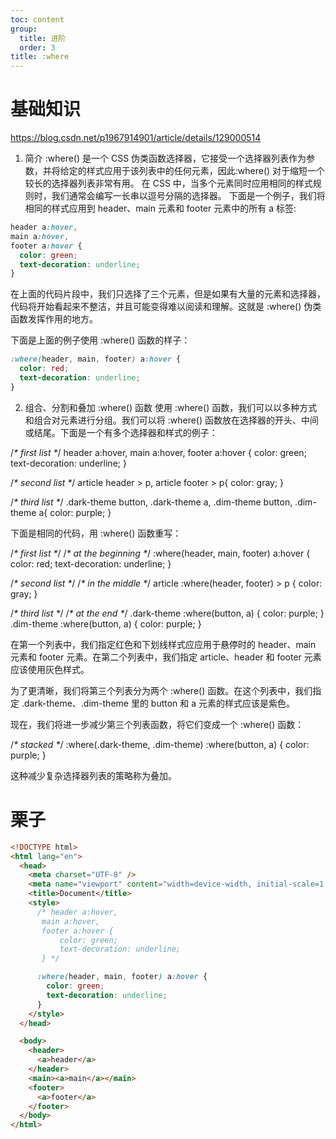 ```yaml
---
toc: content
group:
  title: 进阶
  order: 3
title: :where
---
```


# 基础知识

https://blog.csdn.net/p1967914901/article/details/129000514

1. 简介
   :where() 是一个 CSS 伪类函数选择器，它接受一个选择器列表作为参数，并将给定的样式应用于该列表中的任何元素，因此:where() 对于缩短一个较长的选择器列表非常有用。
   在 CSS 中，当多个元素同时应用相同的样式规则时，我们通常会编写一长串以逗号分隔的选择器。
   下面是一个例子，我们将相同的样式应用到 header、main 元素和 footer 元素中的所有 a 标签:

```css
header a:hover,
main a:hover,
footer a:hover {
  color: green;
  text-decoration: underline;
}
```

在上面的代码片段中，我们只选择了三个元素，但是如果有大量的元素和选择器，代码将开始看起来不整洁，并且可能变得难以阅读和理解。这就是 :where() 伪类函数发挥作用的地方。

下面是上面的例子使用 :where() 函数的样子：

```css
:where(header, main, footer) a:hover {
  color: red;
  text-decoration: underline;
}
```

2. 组合、分割和叠加 :where() 函数
   使用 :where() 函数，我们可以以多种方式和组合对元素进行分组。我们可以将 :where() 函数放在选择器的开头、中间或结尾。下面是一个有多个选择器和样式的例子：

/_* first list *_/
header a:hover,
main a:hover,
footer a:hover {
color: green;
text-decoration: underline;
}

/_* second list *_/
article header > p,
article footer > p{
color: gray;
}

/_* third list *_/
.dark-theme button,
.dark-theme a,
.dim-theme button,
.dim-theme a{
color: purple;
}

下面是相同的代码，用 :where() 函数重写：

/_* first list *_/
/_* at the beginning *_/
:where(header, main, footer) a:hover {
color: red;
text-decoration: underline;
}

/_* second list *_/
/_* in the middle *_/
article :where(header, footer) > p {
color: gray;
}

/_* third list *_/
/_* at the end *_/
.dark-theme :where(button, a) {
color: purple;
}
.dim-theme :where(button, a) {
color: purple;
}

在第一个列表中，我们指定红色和下划线样式应应用于悬停时的 header、main 元素和 footer 元素。在第二个列表中，我们指定 article、header 和 footer 元素应该使用灰色样式。

为了更清晰，我们将第三个列表分为两个 :where() 函数。在这个列表中，我们指定 .dark-theme、.dim-theme 里的 button 和 a 元素的样式应该是紫色。

现在，我们将进一步减少第三个列表函数，将它们变成一个 :where() 函数：

/_* stacked *_/
:where(.dark-theme, .dim-theme) :where(button, a) {
color: purple;
}

这种减少复杂选择器列表的策略称为叠加。

# 栗子

```html
<!DOCTYPE html>
<html lang="en">
  <head>
    <meta charset="UTF-8" />
    <meta name="viewport" content="width=device-width, initial-scale=1.0" />
    <title>Document</title>
    <style>
      /* header a:hover,
       main a:hover,
       footer a:hover {
           color: green;
           text-decoration: underline;
       } */

      :where(header, main, footer) a:hover {
        color: green;
        text-decoration: underline;
      }
    </style>
  </head>

  <body>
    <header>
      <a>header</a>
    </header>
    <main><a>main</a></main>
    <footer>
      <a>footer</a>
    </footer>
  </body>
</html>
```
